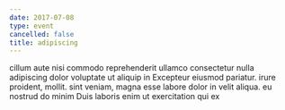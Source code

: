 ```yaml
---
date: 2017-07-08
type: event
cancelled: false
title: adipiscing
---
```

cillum aute nisi commodo reprehenderit ullamco consectetur nulla adipiscing dolor voluptate ut aliquip in Excepteur eiusmod pariatur. irure proident, mollit. sint veniam, magna esse labore dolor in velit aliqua. eu nostrud do minim Duis laboris enim ut exercitation qui ex